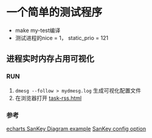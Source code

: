 # 一个简单的测试程序
* make my-test编译
* 测试进程的nice = 1， static_prio = 121

## 进程实时内存占用可视化

### RUN

1. `dmesg --follow > mydmesg.log` 生成可视化配置文件
2. 在浏览器打开 [task-rss.html](./realtime-task-rss-html/task-rss.html)

### 参考

[echarts SanKey Diagram example](https://echarts.apache.org/examples/zh/editor.html?c=sankey-levels)
[SanKey config option](https://echarts.apache.org/zh/option.html#series-sankey)